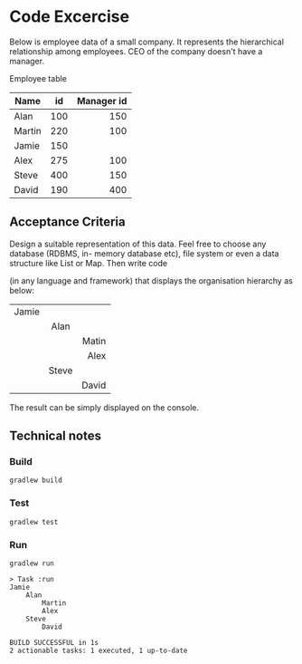 # Code Excercise

Below is employee data of a small company.
It represents the hierarchical relationship among employees. CEO of the company doesn't
have a manager.

Employee table

| Name        | id           | Manager id  |
| ------------- |:-------------:| -----:|
Alan|100|150
Martin|220|100
Jamie|150
Alex|275|100
Steve|400|150
David|190|400

## Acceptance Criteria

Design a suitable representation of this data. Feel free to choose any database (RDBMS, in-
memory database etc), file system or even a data structure like List or Map. Then write code

(in any language and framework) that displays the organisation hierarchy as below:

||||
| ------------- |:-------------:| -----:|
| Jamie | | |
| | Alan | |
| | | Matin |
| | | Alex |
| | Steve | |
| | | David |

The result can be simply displayed on the console.

## Technical notes

### Build

```
gradlew build
```

### Test

```
gradlew test
```

### Run

```
gradlew run

> Task :run
Jamie
    Alan
        Martin
        Alex
    Steve
        David

BUILD SUCCESSFUL in 1s
2 actionable tasks: 1 executed, 1 up-to-date
```
